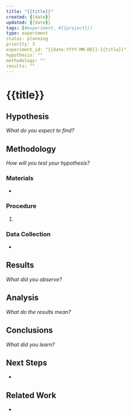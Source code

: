 ```yaml
---
title: "{{title}}"
created: {{date}}
updated: {{date}}
tags: [#experiment, #{{project}}]
type: experiment
status: planning
priority: 3
experiment_id: "{{date:YYYY-MM-DD}}-{{title}}"
hypothesis: ""
methodology: ""
results: ""
---
```


# {{title}}

## Hypothesis
*What do you expect to find?*

## Methodology
*How will you test your hypothesis?*

### Materials
- 

### Procedure
1. 

### Data Collection
- 

## Results
*What did you observe?*

## Analysis
*What do the results mean?*

## Conclusions
*What did you learn?*

## Next Steps
- 

## Related Work
- 

